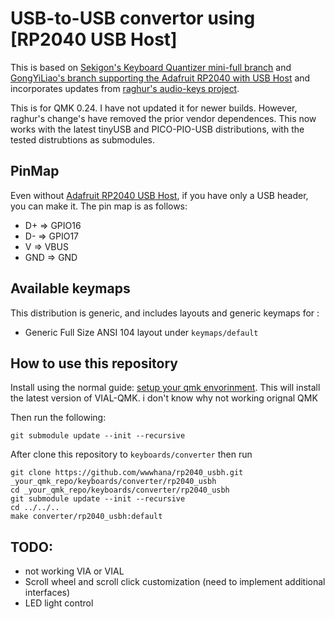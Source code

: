 # USB-to-USB convertor using [RP2040 USB Host]

This is based on [Sekigon's Keyboard Quantizer mini-full branch](https://github.com/sekigon-gonnoc/qmk_firmware/tree/keyboard/sekigon/keyboard_quantizer/mini-full/keyboards/sekigon/keyboard_quantizer/mini) and [GongYiLiao's branch supporting the Adafruit RP2040 with USB Host](https://github.com/GongYiLiao/qmk_AdaFruitRp2040USBH) and incorporates updates from [raghur's audio-keys project](https://github.com/raghur/adafruit_rp2040_usbh/tree/audio-keys).

This is for QMK 0.24. I have not updated it for newer builds. However, raghur's change's have removed the prior vendor dependences. This now works with the latest tinyUSB and PICO-PIO-USB distributions, with the tested distrubtions as submodules.

## PinMap

Even without [Adafruit RP2040 USB Host](https://www.adafruit.com/product/5723), if you have only a USB header, you can make it. The pin map is as follows:

- D+ => GPIO16
- D- => GPIO17
- V => VBUS
- GND => GND

## Available keymaps

This distribution is generic, and includes layouts and generic keymaps for :

- Generic Full Size ANSI 104 layout under `keymaps/default`

## How to use this repository

Install using the normal guide: [setup your qmk envorinment](https://github.com/qmk/qmk_firmware/blob/master/docs/newbs_getting_started.md). This will install the latest version of VIAL-QMK.
i don't know why not working orignal QMK

Then run the following:

```
git submodule update --init --recursive
```

After clone this repository to `keyboards/converter` then run

```
git clone https://github.com/wwwhana/rp2040_usbh.git _your_qmk_repo/keyboards/converter/rp2040_usbh
cd _your_qmk_repo/keyboards/converter/rp2040_usbh
git submodule update --init --recursive
cd ../../..
make converter/rp2040_usbh:default
```

## TODO:

- not working VIA or VIAL
- Scroll wheel and scroll click customization (need to implement additional interfaces)
- LED light control
